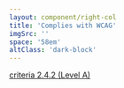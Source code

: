 ```yaml
---
layout: component/right-col
title: 'Complies with WCAG'
imgSrc: ''
space: '58em'
altClass: 'dark-block'
---
```


[criteria 2.4.2 (Level A)](#)

